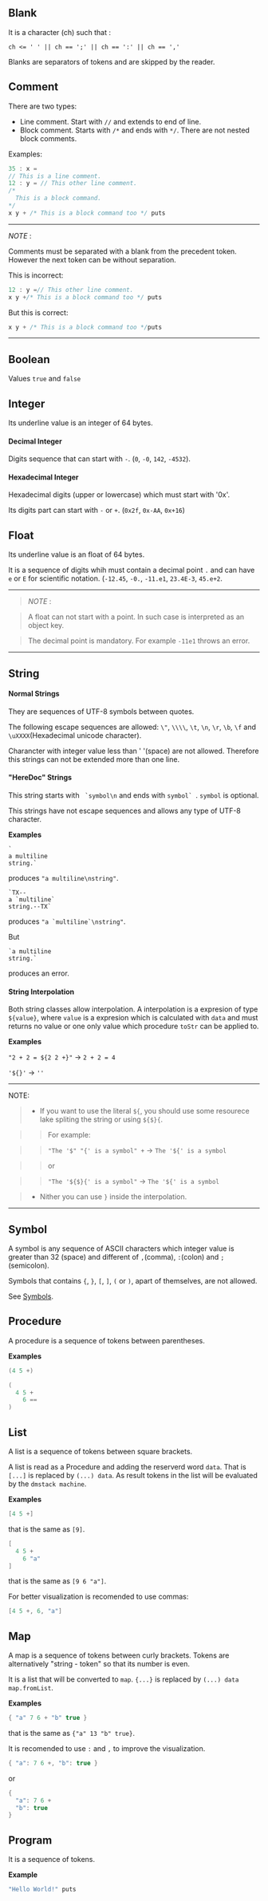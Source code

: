 ## Blank

It is a character (ch) such that :

`ch <= ' ' || ch == ';' || ch == ':' || ch == ','`

Blanks are separators of tokens and are skipped by the reader.

## Comment

There are two types:

  - Line comment. Start with `//` and extends to end of line.
  - Block comment. Starts with `/*` and ends with `*/`. There are not
    nested block comments.

Examples:

```c
35 : x =
// This is a line comment.
12 : y = // This other line comment.
/*
  This is a block command.
*/
x y + /* This is a block command too */ puts
```

---

_NOTE_ :

Comments must be separated with a blank from the precedent token. However the
next token can be without separation.

This is incorrect:

```c
12 : y =// This other line comment.
x y +/* This is a block command too */ puts
```

But this is correct:

```c
x y + /* This is a block command too */puts
```

---

## Boolean

Values `true` and `false`

## Integer

Its underline value is an integer of 64 bytes.

#### Decimal Integer

Digits sequence that can start with `-`. (`0`, `-0`, `142`, `-4532`).

#### Hexadecimal Integer

Hexadecimal digits (upper or lowercase) which must start with '0x'.

Its digits part can start with `-` or `+`. (`0x2f`, `0x-AA`, `0x+16`)

## Float

Its underline value is an float of 64 bytes.

It is a sequence of digits whih must contain a decimal point `.` and can
have `e` or `E` for scientific notation. (`-12.45`, `-0.`, `-11.e1`, `23.4E-3`,
`45.e+2`.

---

> _NOTE_ :

> A float can not start with a point. In such case is interpreted as an object
  key.

> The decimal point is mandatory. For example `-11e1` throws an error.

---

## String

#### Normal Strings

They are sequences of UTF-8 symbols between quotes.

The following escape sequences are allowed: `\"`, `\\\\`, `\t`, `\n`, `\r`,
`\b`, `\f` and `\uXXXX`(Hexadecimal unicode character).

Charancter with integer value less than ' '(space) are not allowed. Therefore
this strings can not be extended more than one line.

#### "HereDoc" Strings

This string starts with `` `symbol\n`` and ends with ``symbol` ``. `symbol`
is optional.

This strings have not escape sequences and allows any type of UTF-8 character.

**Examples**

```
`
a multiline
string.`
```
produces `"a multiline\nstring"`.

```
`TX--
a `multiline`
string.--TX`
```
produces ``"a `multiline`\nstring"``.

But
```
`a multiline
string.`
```
produces an error.

#### String Interpolation

Both string classes allow interpolation. A interpolation is a expresion of
type `${value}`, where `value` is a expresion which is calculated with `data`
and must returns no value or one only value which procedure `toStr` can be
applied to.

**Examples**

`"2 + 2 = ${2 2 +}"` -> `2 + 2 = 4`

`'${}'` -> `''`

---

NOTE:

> - If you want to use the literal `${`, you should use some resourece lake spliting
the string or using `${$}{`.

> > For example:

> > `"The '$" "{' is a symbol" +` -> `The '${' is a symbol`

> > or

> > `"The '${$}{' is a symbol"` -> `The '${' is a symbol`

> - Nither you can use `}` inside the interpolation.

---

## Symbol

A symbol is any sequence of ASCII characters which integer value is greater
than 32 (space) and different of `,`(comma), `:`(colon) and `;`(semicolon).

Symbols that contains `{`, `}`, `[`, `]`, `(` or `)`, apart of themselves, are
not allowed.

See [Symbols](../symbols).

## Procedure

A procedure is a sequence of tokens between parentheses.

**Examples**

```c
(4 5 +)
```

```c
(
  4 5 +
    6 ==
)
```

## List

A list is a sequence of tokens between square brackets.

A list is read as a Procedure and adding the reserverd word `data`. That is
`[...]` is replaced by `(...) data`. As result tokens in the list will be
evaluated by the `dmstack machine`.

**Examples**

```c
[4 5 +]
```
that is the same as `[9]`.

```c
[
  4 5 +
    6 "a"
]
```
that is the same as `[9 6 "a"]`.

For better visualization is recomended to use commas:

```c
[4 5 +, 6, "a"]
```

## Map

A map is a sequence of tokens between curly brackets. Tokens are alternatively
"string - token" so that its number is even.

It is a list that will be converted to `map`. `{...}` is replaced by
`(...) data map.fromList`.

**Examples**

```c
{ "a" 7 6 + "b" true }
```
that is the same as `{"a" 13 "b" true}`.

It is recomended to use `:` and `,` to improve the visualization.

```c
{ "a": 7 6 +, "b": true }
```
or
```c
{
  "a": 7 6 +
  "b": true
}
```

## Program

It is a sequence of tokens.

**Example**

```c
"Hello World!" puts
```




